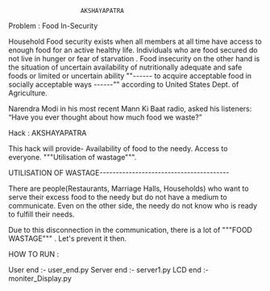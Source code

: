 						AKSHAYAPATRA
						
						
Problem :    Food In-Security

Household Food security exists when all members at all time have access to enough food for an active healthy life. Individuals who are food secured do not live in hunger or fear of starvation . Food insecurity on the other hand is the situation of uncertain availability of nutritionally adequate and safe foods or limited or uncertain ability ""------ to acquire acceptable food in socially acceptable ways ------"" according to United States Dept. of Agriculture.

Narendra Modi in his most recent Mann Ki Baat radio, asked his listeners: “Have you ever thought about how much food we waste?”


Hack :     AKSHAYAPATRA

This hack will provide-
	Availability of food to the needy.
	Access to everyone.
	"""Utilisation of wastage""".

UTILISATION OF WASTAGE----------------------------------------

There are people(Restaurants, Marriage Halls, Households) who want to serve their excess food to the needy but do not have a medium to communicate.
Even on the other side, the needy do not know who is ready to fulfill their needs.

Due to this disconnection in the communication, there is a lot of """FOOD WASTAGE""" .
Let's prevent it then.






HOW TO RUN :

User end :-  user_end.py
Server end :- server1.py
LCD end :-  moniter_Display.py


